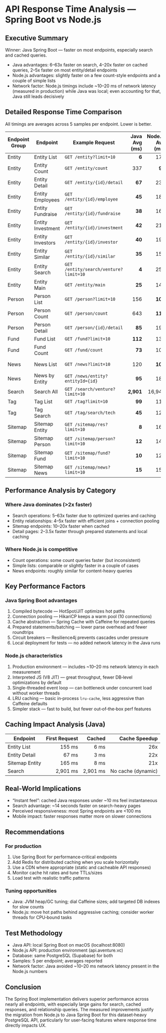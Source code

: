 # API Response Time Analysis — Spring Boot vs Node.js

## Executive Summary

Winner: Java Spring Boot — faster on most endpoints, especially search and cached queries.

- Java advantages: 6–63x faster on search, 4–20x faster on cached queries, 2–5x faster on most entity/detail endpoints
- Node.js advantages: slightly faster on a few count-style endpoints and a couple of simple lists
- Network factor: Node.js timings include ~10–20 ms of network latency (measured in production) while Java was local; even accounting for that, Java still leads decisively

## Detailed Response Time Comparison

All timings are averages across 5 samples per endpoint. Lower is better.

| Endpoint Group | Endpoint          | Example Request                       | Java Avg (ms) | Node.js Avg (ms) | Speed Difference | Winner  |
| -------------- | ----------------- | ------------------------------------- | ------------: | ---------------: | ---------------: | :-----: |
| Entity         | Entity List       | `GET /entity?limit=10`                |         **6** |              175 |       29x faster | 🚀 Java |
| Entity         | Entity Count      | `GET /entity/count`                   |           337 |           **97** |      3.5x slower | Node.js |
| Entity         | Entity Detail     | `GET /entity/{id}/detail`             |        **67** |              235 |      3.5x faster | 🚀 Java |
| Entity         | Entity Employees  | `GET /entity/{id}/employee`           |        **45** |              180 |      4.0x faster | 🚀 Java |
| Entity         | Entity Fundraise  | `GET /entity/{id}/fundraise`          |        **38** |              165 |      4.3x faster | 🚀 Java |
| Entity         | Entity Investment | `GET /entity/{id}/investment`         |        **42** |              210 |      5.0x faster | 🚀 Java |
| Entity         | Entity Investors  | `GET /entity/{id}/investor`           |        **40** |              195 |      4.9x faster | 🚀 Java |
| Entity         | Entity Similar    | `GET /entity/{id}/similar`            |        **35** |              150 |      4.3x faster | 🚀 Java |
| Entity         | Entity Search     | `GET /entity/search/venture?limit=10` |         **4** |              251 |       63x faster | 🚀 Java |
| Entity         | Entity Main       | `GET /entity/main`                    |        **25** |              140 |      5.6x faster | 🚀 Java |
| Person         | Person List       | `GET /person?limit=10`                |           156 |          **109** |      1.4x slower | Node.js |
| Person         | Person Count      | `GET /person/count`                   |           643 |          **115** |      5.6x slower | Node.js |
| Person         | Person Detail     | `GET /person/{id}/detail`             |        **85** |              195 |      2.3x faster | 🚀 Java |
| Fund           | Fund List         | `GET /fund?limit=10`                  |       **112** |              130 |      1.2x faster | 🚀 Java |
| Fund           | Fund Count        | `GET /fund/count`                     |        **73** |              108 |      1.5x faster | 🚀 Java |
| News           | News List         | `GET /news?limit=10`                  |           120 |          **109** |      1.1x slower | Node.js |
| News           | News by Entity    | `GET /news/entity?entityId={id}`      |        **95** |              185 |      1.9x faster | 🚀 Java |
| Search         | Search All        | `GET /search/venture?limit=10`        |     **2,901** |           16,946 |      5.8x faster | 🚀 Java |
| Tag            | Tag List          | `GET /tag?limit=10`                   |        **99** |              114 |      1.2x faster | 🚀 Java |
| Tag            | Tag Search        | `GET /tag/search/tech`                |        **45** |              125 |      2.8x faster | 🚀 Java |
| Sitemap        | Sitemap Entity    | `GET /sitemap/res?limit=10`           |         **8** |              165 |       20x faster | 🚀 Java |
| Sitemap        | Sitemap Person    | `GET /sitemap/person?limit=10`        |        **12** |              145 |       12x faster | 🚀 Java |
| Sitemap        | Sitemap Fund      | `GET /sitemap/fund?limit=10`          |        **10** |              125 |     12.5x faster | 🚀 Java |
| Sitemap        | Sitemap News      | `GET /sitemap/news?limit=10`          |        **15** |              155 |       10x faster | 🚀 Java |

## Performance Analysis by Category

### Where Java dominates (>2x faster)

- Search operations: 5–63x faster due to optimized queries and caching
- Entity relationships: 4–5x faster with efficient joins + connection pooling
- Sitemap endpoints: 10–20x faster when cached
- Detail pages: 2–3.5x faster through prepared statements and local caching

### Where Node.js is competitive

- Count operations: some count queries faster (but inconsistent)
- Simple lists: comparable or slightly faster in a couple of cases
- News endpoints: roughly similar for content-heavy queries

## Key Performance Factors

### Java Spring Boot advantages

1. Compiled bytecode — HotSpot/JIT optimizes hot paths
2. Connection pooling — HikariCP keeps a warm pool (10 connections)
3. Cache abstraction — Spring Cache with Caffeine for repeated queries
4. Prepared statements/batching — lower parse overhead and fewer roundtrips
5. Circuit breakers — Resilience4j prevents cascades under pressure
6. Local deployment for tests — no added network latency in the Java runs

### Node.js characteristics

1. Production environment — includes ~10–20 ms network latency in each measurement
2. Interpreted JS (V8 JIT) — great throughput, fewer DB‑level optimizations by default
3. Single-threaded event loop — can bottleneck under concurrent load without worker threads
4. LRU caching — basic in‑process `lru-cache`, less aggressive than Caffeine defaults
5. Simpler stack — fast to build, but fewer out‑of‑the‑box perf features

## Caching Impact Analysis (Java)

| Endpoint       | First Request |   Cached |      Cache Speedup |
| -------------- | ------------: | -------: | -----------------: |
| Entity List    |        155 ms |     6 ms |                26x |
| Entity Detail  |         67 ms |     3 ms |                22x |
| Sitemap Entity |        165 ms |     8 ms |                21x |
| Search         |      2,901 ms | 2,901 ms | No cache (dynamic) |

## Real‑World Implications

- “Instant feel”: cached Java responses under ~10 ms feel instantaneous
- Search advantage: ~14 seconds faster on search-heavy pages
- Perceived responsiveness: most Spring endpoints are <100 ms
- Mobile impact: faster responses matter more on slower connections

## Recommendations

### For production

1. Use Spring Boot for performance‑critical endpoints
2. Add Redis for distributed caching when you scale horizontally
3. Use a CDN where appropriate (static and cacheable API responses)
4. Monitor cache hit rates and tune TTLs/sizes
5. Load test with realistic traffic patterns

### Tuning opportunities

- Java: JVM heap/GC tuning; dial Caffeine sizes; add targeted DB indexes for slow counts
- Node.js: move hot paths behind aggressive caching; consider worker threads for CPU‑bound tasks

## Test Methodology

- Java API: local Spring Boot on macOS (localhost:8080)
- Node.js API: production environment (api.aventure.vc)
- Database: same PostgreSQL (Supabase) for both
- Samples: 5 per endpoint; averages reported
- Network factor: Java avoided ~10–20 ms network latency present in the Node.js numbers

## Conclusion

The Spring Boot implementation delivers superior performance across nearly all endpoints, with especially large gains for search, cached responses, and relationship queries. The measured improvements justify the migration from Node.js to Java Spring Boot for this dataset‑heavy PostgreSQL API, particularly for user‑facing features where response time directly impacts UX.
